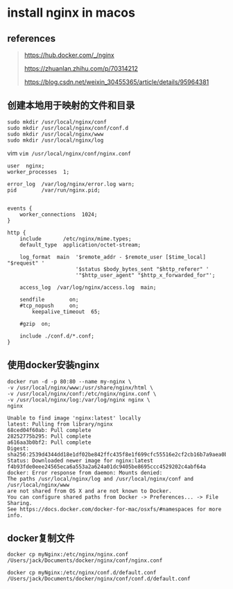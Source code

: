 # install nginx in macos

## references

> https://hub.docker.com/_/nginx
>
> https://zhuanlan.zhihu.com/p/70314212
>
> https://blog.csdn.net/weixin_30455365/article/details/95964381

## 创建本地用于映射的文件和目录

```
sudo mkdir /usr/local/nginx/conf
sudo mkdir /usr/local/nginx/conf/conf.d
sudo mkdir /usr/local/nginx/www
sudo mkdir /usr/local/nginx/log
```

vim `vim /usr/local/nginx/conf/nginx.conf`

```
user  nginx;
worker_processes  1;

error_log  /var/log/nginx/error.log warn;
pid        /var/run/nginx.pid;


events {
    worker_connections  1024;
}

http {
    include       /etc/nginx/mime.types;
    default_type  application/octet-stream;

    log_format  main  '$remote_addr - $remote_user [$time_local] "$request" '
                      '$status $body_bytes_sent "$http_referer" '
                      '"$http_user_agent" "$http_x_forwarded_for"';

    access_log  /var/log/nginx/access.log  main;

    sendfile        on;
    #tcp_nopush     on;
        keepalive_timeout  65;

    #gzip  on;

    include ./conf.d/*.conf;
}
```

## 使用docker安装nginx

```
docker run -d -p 80:80 --name my-nginx \
-v /usr/local/nginx/www:/usr/share/nginx/html \
-v /usr/local/nginx/conf:/etc/nginx/nginx.conf \
-v /usr/local/nginx/log:/var/log/nginx nginx \
nginx
```

```
Unable to find image 'nginx:latest' locally
latest: Pulling from library/nginx
68ced04f60ab: Pull complete
28252775b295: Pull complete
a616aa3b0bf2: Pull complete
Digest: sha256:2539d4344dd18e1df02be842ffc435f8e1f699cfc55516e2cf2cb16b7a9aea0b
Status: Downloaded newer image for nginx:latest
f4b93fde0eee24565eca6a553a2a624a01dc9405be8695ccc4529202c4abf64a
docker: Error response from daemon: Mounts denied:
The paths /usr/local/nginx/log and /usr/local/nginx/conf and /usr/local/nginx/www
are not shared from OS X and are not known to Docker.
You can configure shared paths from Docker -> Preferences... -> File Sharing.
See https://docs.docker.com/docker-for-mac/osxfs/#namespaces for more info.
```











## docker复制文件

```
docker cp myNginx:/etc/nginx/nginx.conf  /Users/jack/Documents/docker/nginx/conf/nginx.conf

docker cp myNginx:/etc/nginx/conf.d/default.conf /Users/jack/Documents/docker/nginx/conf/conf.d/default.conf
```

